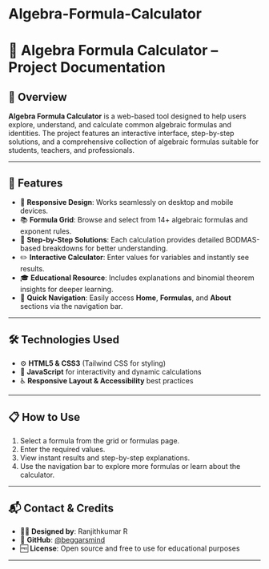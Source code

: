 # Algebra-Formula-Calculator

# 🧮 Algebra Formula Calculator – Project Documentation

## 📖 Overview
**Algebra Formula Calculator** is a web-based tool designed to help users explore, understand, and calculate common algebraic formulas and identities. The project features an interactive interface, step-by-step solutions, and a comprehensive collection of algebraic formulas suitable for students, teachers, and professionals.

---

## 🚀 Features

- 📱 **Responsive Design**: Works seamlessly on desktop and mobile devices.
- 📚 **Formula Grid**: Browse and select from 14+ algebraic formulas and exponent rules.
- 🧠 **Step-by-Step Solutions**: Each calculation provides detailed BODMAS-based breakdowns for better understanding.
- ✏️ **Interactive Calculator**: Enter values for variables and instantly see results.
- 🎓 **Educational Resource**: Includes explanations and binomial theorem insights for deeper learning.
- 🔗 **Quick Navigation**: Easily access **Home**, **Formulas**, and **About** sections via the navigation bar.

---

## 🛠 Technologies Used

- ⚙️ **HTML5 & CSS3** (Tailwind CSS for styling)
- 🔢 **JavaScript** for interactivity and dynamic calculations
- ♿️ **Responsive Layout & Accessibility** best practices

---

## 📋 How to Use

1. Select a formula from the grid or formulas page.
2. Enter the required values.
3. View instant results and step-by-step explanations.
4. Use the navigation bar to explore more formulas or learn about the calculator.

---

## 📬 Contact & Credits

- 👨‍💻 **Designed by**: Ranjithkumar R  
- 🔗 **GitHub**: [@beggarsmind](https://github.com/beggarsmind)
- 🆓 **License**: Open source and free to use for educational purposes

---




